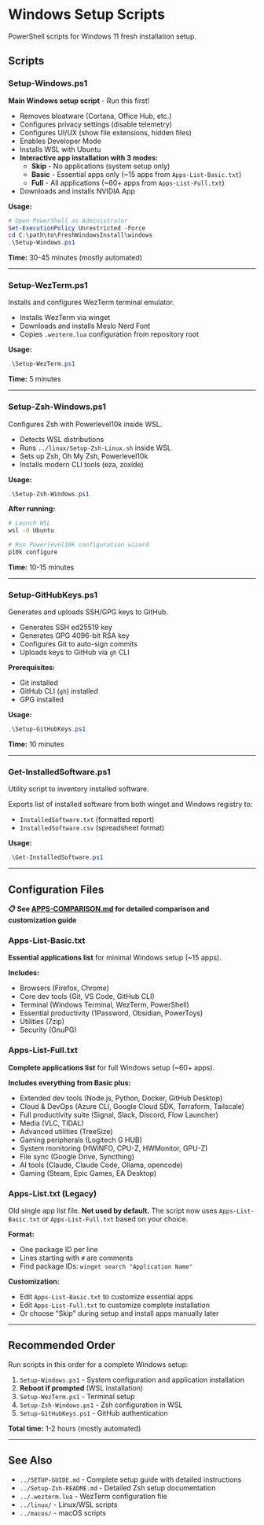 # Windows Setup Scripts

PowerShell scripts for Windows 11 fresh installation setup.

## Scripts

### Setup-Windows.ps1
**Main Windows setup script** - Run this first!

- Removes bloatware (Cortana, Office Hub, etc.)
- Configures privacy settings (disable telemetry)
- Configures UI/UX (show file extensions, hidden files)
- Enables Developer Mode
- Installs WSL with Ubuntu
- **Interactive app installation with 3 modes:**
  - **Skip** - No applications (system setup only)
  - **Basic** - Essential apps only (~15 apps from `Apps-List-Basic.txt`)
  - **Full** - All applications (~60+ apps from `Apps-List-Full.txt`)
- Downloads and installs NVIDIA App

**Usage:**
```powershell
# Open PowerShell as Administrator
Set-ExecutionPolicy Unrestricted -Force
cd C:\path\to\FreshWindowsInstall\windows
.\Setup-Windows.ps1
```

**Time:** 30-45 minutes (mostly automated)

---

### Setup-WezTerm.ps1
Installs and configures WezTerm terminal emulator.

- Installs WezTerm via winget
- Downloads and installs Meslo Nerd Font
- Copies `.wezterm.lua` configuration from repository root

**Usage:**
```powershell
.\Setup-WezTerm.ps1
```

**Time:** 5 minutes

---

### Setup-Zsh-Windows.ps1
Configures Zsh with Powerlevel10k inside WSL.

- Detects WSL distributions
- Runs `../linux/Setup-Zsh-Linux.sh` inside WSL
- Sets up Zsh, Oh My Zsh, Powerlevel10k
- Installs modern CLI tools (eza, zoxide)

**Usage:**
```powershell
.\Setup-Zsh-Windows.ps1
```

**After running:**
```bash
# Launch WSL
wsl -d Ubuntu

# Run Powerlevel10k configuration wizard
p10k configure
```

**Time:** 10-15 minutes

---

### Setup-GitHubKeys.ps1
Generates and uploads SSH/GPG keys to GitHub.

- Generates SSH ed25519 key
- Generates GPG 4096-bit RSA key
- Configures Git to auto-sign commits
- Uploads keys to GitHub via `gh` CLI

**Prerequisites:**
- Git installed
- GitHub CLI (`gh`) installed
- GPG installed

**Usage:**
```powershell
.\Setup-GitHubKeys.ps1
```

**Time:** 10 minutes

---

### Get-InstalledSoftware.ps1
Utility script to inventory installed software.

Exports list of installed software from both winget and Windows registry to:
- `InstalledSoftware.txt` (formatted report)
- `InstalledSoftware.csv` (spreadsheet format)

**Usage:**
```powershell
.\Get-InstalledSoftware.ps1
```

---

## Configuration Files

**📋 See [APPS-COMPARISON.md](APPS-COMPARISON.md) for detailed comparison and customization guide**

### Apps-List-Basic.txt
**Essential applications list** for minimal Windows setup (~15 apps).

**Includes:**
- Browsers (Firefox, Chrome)
- Core dev tools (Git, VS Code, GitHub CLI)
- Terminal (Windows Terminal, WezTerm, PowerShell)
- Essential productivity (1Password, Obsidian, PowerToys)
- Utilities (7zip)
- Security (GnuPG)

### Apps-List-Full.txt
**Complete applications list** for full Windows setup (~60+ apps).

**Includes everything from Basic plus:**
- Extended dev tools (Node.js, Python, Docker, GitHub Desktop)
- Cloud & DevOps (Azure CLI, Google Cloud SDK, Terraform, Tailscale)
- Full productivity suite (Signal, Slack, Discord, Flow Launcher)
- Media (VLC, TIDAL)
- Advanced utilities (TreeSize)
- Gaming peripherals (Logitech G HUB)
- System monitoring (HWiNFO, CPU-Z, HWMonitor, GPU-Z)
- File sync (Google Drive, Syncthing)
- AI tools (Claude, Claude Code, Ollama, opencode)
- Gaming (Steam, Epic Games, EA Desktop)

### Apps-List.txt (Legacy)
Old single app list file. **Not used by default.**
The script now uses `Apps-List-Basic.txt` or `Apps-List-Full.txt` based on your choice.

**Format:**
- One package ID per line
- Lines starting with `#` are comments
- Find package IDs: `winget search "Application Name"`

**Customization:**
- Edit `Apps-List-Basic.txt` to customize essential apps
- Edit `Apps-List-Full.txt` to customize complete installation
- Or choose "Skip" during setup and install apps manually later

---

## Recommended Order

Run scripts in this order for a complete Windows setup:

1. `Setup-Windows.ps1` - System configuration and application installation
2. **Reboot if prompted** (WSL installation)
3. `Setup-WezTerm.ps1` - Terminal setup
4. `Setup-Zsh-Windows.ps1` - Zsh configuration in WSL
5. `Setup-GitHubKeys.ps1` - GitHub authentication

**Total time:** 1-2 hours (mostly automated)

---

## See Also

- `../SETUP-GUIDE.md` - Complete setup guide with detailed instructions
- `../Setup-Zsh-README.md` - Detailed Zsh setup documentation
- `../.wezterm.lua` - WezTerm configuration file
- `../linux/` - Linux/WSL scripts
- `../macos/` - macOS scripts
